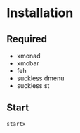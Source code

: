 # Installation

## Required
- xmonad
- xmobar
- feh
- suckless dmenu
- suckless st

## Start
```bash
startx
```
